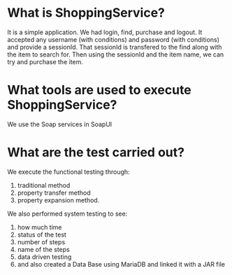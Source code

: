 # What is ShoppingService?
It is a simple application. We had login, find, purchase and logout. It accepted any username (with conditions) and password (with conditions) and provide a sessionId. That sessionId is transfered to the find along with the item to search for. Then using the sessionId and the item name, we can try and purchase the item. 

# What tools are used to execute ShoppingService?
We use the Soap services in SoapUI

# What are the test carried out?
We execute the functional testing through:
1. traditional method
2. property transfer method
3. property expansion method. 

We also performed system testing to see:
1. how much time
2. status of the test
3. number of steps
4. name of the steps
5. data driven testing 
6. and also created a Data Base using MariaDB and linked it with a JAR file
